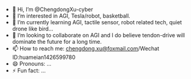 - 👋 Hi, I’m @ChengdongXu-cyber
- 👀 I’m interested in AGI, Tesla/robot, basketball.
- 🌱 I’m currently learning AGI, tactile sensor, robot related tech, quiet drone like bird...
- 💞️ I’m looking to collaborate on AGI and I do believe tendon-drive will dominate the future for a long time.
- 📫 How to reach me: chengdong.xu@foxmail.com/Wechat ID:huameian1426599780
- 😄 Pronouns: ...
- ⚡ Fun fact: ...

<!---
ChengdongXu-cyber/ChengdongXu-cyber is a ✨ special ✨ repository because its `README.md` (this file) appears on your GitHub profile.
You can click the Preview link to take a look at your changes.
--->
